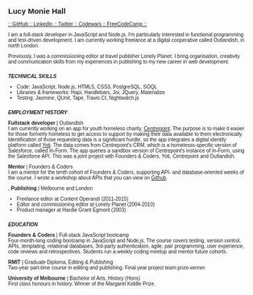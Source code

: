 <div style="font-size:10px; width: 470px; margin-left: 25px; font-family: 'Actor', sans-serif;">
<h2>Lucy Monie Hall</h2>
<p><a href="https://github.com/lucymonie">:: GitHub </a><a href="https://www.linkedin.com/in/lucy-monie">:: LinkedIn </a><a href="https://twitter.com/LucyMonie">:: Twitter </a><a href="https://www.codewars.com/users/lucymonie/">:: Codewars </a><a href="https://www.freecodecamp.com/lucymonie">:: FreeCodeCamp ::</a></p>

<p>I am a full-stack developer in JavaScript and Node.js. I'm particularly interested in functional programming and test-driven development. I am currently working freelance at a digital cooperative called Outlandish, in north London.</p>
<p>Previously, I was a commissioning editor at travel publisher Lonely Planet. I bring organisation, creativity and communication skills from my experiences in publishing to my new career in web development.</p>

<h5 style="margin:18px 0px 5px 0px;">TECHNICAL SKILLS</h5>
<ul>
 <li>Code: JavaScript, Node.js, HTML5, CSS3, PostgreSQL, SOQL</li>
 <li>Libraries & frameworks: Hapi, Handlebars, Joi, JQuery, Materialize</li>
 <li>Testing: Jasmine, QUnit, Tape, Travis CI, Nightwatch.js</li>
</ul>

<h5 style="margin:18px 0px 5px 0px;">EMPLOYMENT HISTORY</h5>
<p><span style="font-weight:bold;">Fullstack developer</span> | Outlandish<br>
I am currently working on an app for youth homeless charity, <a href="https://centrepoint.org.uk">Centrepoint</a>. The purpose is to make it easier for those formerly homeless to get access to support by making their data available to them electronically. Identification of those requesting data is a significant hurdle, so the app integrates a digital identity platform called <a href="https://www.yoti.com/developers/">Yoti</a>. The data comes from Centrepoint's CRM, which is a homelesss-specific version of Salesforce, called In-Form. The app queries a sandbox version of Centrepoint's instance of In-Form, using the Salesforce API. This was a joint project with Founders & Coders, Yoti, Centrepoint and Outlandish.</p>

<p><span style="font-weight:bold;">Mentor</span> | Founders & Coders<br>
I am a mentor for the tenth cohort of Founders & Coders, supporting API- and database-oriented weeks of the course. I wrote a workshop about APIs that you can view on <a href="https://github.com/lucymonie/api-workshop">Github</a>.</p>
,
<span style="font-weight:bold;">Publishing</span> | Melbourne and London<br>
<ul>
<li>Freelance editor at Content Operandi (2011-2015)</li>
<li>Editor and commissioning editor at Lonely Planet (2004-2010)</li>
<li>Product manager at Hardie Grant Egmont (2003)</li>
</ul>

<h5 style="margin:18px 0px 5px 0px;">EDUCATION</h5>
<p><span style="font-weight:bold;">Founders & Coders</span> | Full-stack JavaScript bootcamp<br>
Four-month-long coding bootcamp in JavaScript and Node.js. The course covers testing, version control, APIs, templating, relational databases, 3rd-party authentication, agile, pair programming, user experience, code reviews and retrospectives. Students run a weekly coding meetup and mentor future cohorts.</p>

<p><span style="font-weight:bold;">RMIT</span> | Graduate Diploma, Editing & Publishing<br>
Two-year part-time course in editing and publishing. Final year project team prize-winner.</p>

<p><span style="font-weight:bold;">University of Melbourne </span>| Bachelor of Arts, History (Hons)<br>
First class honours in history. Winner of the Margaret Kiddle Prize.</p>
</div>
